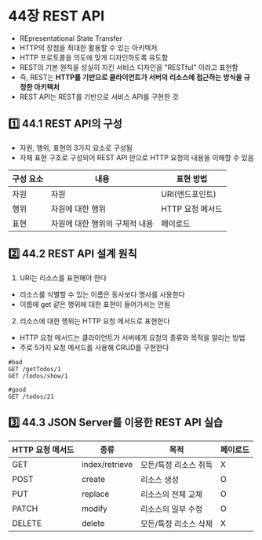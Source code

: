 # 44장 REST API
- REpresentational State Transfer
- HTTP의 장점을 최대한 활용할 수 있는 아키텍처
- HTTP 프로토콜을 의도에 맞게 디자인하도록 유도함
- REST의 기본 원칙을 성실히 지킨 서비스 디자인을 "RESTful" 이라고 표현함
- 즉, REST는 **HTTP를 기반으로 클라이언트가 서버의 리소스에 접근하는 방식을 규정한 아키텍처**
- REST API는 REST를 기반으로 서비스 API를 구현한 것

## 1️⃣ 44.1 REST API의 구성
- 자원, 행위, 표현의 3가지 요소로 구성됨
- 자체 표현 구조로 구성되어 REST API 만으로 HTTP 요청의 내용을 이해할 수 있음

| 구성 요소 | 내용 | 표현 방법 |
| ------- | ----- | ------- |
| 자원 | 자원 | URI(엔드포인트) | 
| 행위 | 자원에 대한 행위 | 	HTTP 요청 메서드 |
| 표현 | 	자원에 대한 행위의 구체적 내용 |	페이로드 |

## 2️⃣ 44.2 REST API 설계 원칙
1. URI는 리소스를 표현해야 한다
  - 리소스를 식별할 수 있는 이름은 동사보다 명사를 사용한다
  - 이름에 get 같은 행위에 대한 표현이 들어가서는 안됨
2. 리소스에 대한 행위는 HTTP 요청 메서드로 표현한다
  - HTTP 요청 메서드는 클라이언트가 서버에게 요청의 종류와 목적을 알리는 방법
  - 주로 5가지 요청 메서드를 사용해 CRUD를 구현한다

```
#bad
GET /getTodos/1
GET /todos/show/1

#good
GET /todos/21
```

## 3️⃣ 44.3 JSON Server를 이용한 REST API 실습
| HTTP 요청 메서드 |	종류 | 	목적 |	페이로드 |
| ------- | ----- | ------- | -------- | 
| GET | 	index/retrieve | 	모든/특정 리소스 취득 | 	X |
| POST | 	create | 	리소스 생성 | O |
| PUT |	replace	| 리소스의 전체 교체 |	O |
| PATCH |	modify | 리소스의 일부 수정 |	O |
| DELETE | 	delete |	모든/특정 리소스 삭제 |	X |
